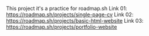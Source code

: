 This project it's a practice for roadmap.sh
Link 01: https://roadmap.sh/projects/single-page-cv
Link 02: https://roadmap.sh/projects/basic-html-website
Link 03: https://roadmap.sh/projects/portfolio-website
